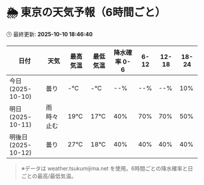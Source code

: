 # 🌦️ 東京の天気予報（6時間ごと）

🕒 最終更新: **2025-10-10 18:46:40**

| 日付 | 天気 | 最高気温 | 最低気温 | 降水確率 0-6 | 6-12 | 12-18 | 18-24 |
|------|------|----------|----------|------------|------|------|------|
| 今日 (2025-10-10) | 曇り | -℃ | -℃ | --% | --% | --% | 10% |
| 明日 (2025-10-11) | 雨時々止む | 19℃ | 17℃ | 40% | 70% | 70% | 50% |
| 明後日 (2025-10-12) | 曇り | 27℃ | 18℃ | 40% | 40% | 40% | 40% |

> ※データは weather.tsukumijima.net を使用。6時間ごとの降水確率と日ごとの最高/最低気温。